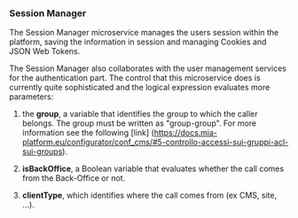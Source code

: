 ### Session Manager ###

The Session Manager microservice manages the users session within the platform, saving the information in session and managing Cookies and JSON Web Tokens.

The Session Manager also collaborates with the user management services for the authentication part. The control that this microservice does is currently quite sophisticated and the logical expression evaluates more parameters:

1. the **group**, a variable that identifies the group to which the caller belongs. The group must be written as "group-group". For more information see the following [link] (https://docs.mia-platform.eu/configurator/conf_cms/#5-controllo-accessi-sui-gruppi-acl-sui-groups).

2. **isBackOffice**, a Boolean variable that evaluates whether the call comes from the Back-Office or not.

3. **clientType**, which identifies where the call comes from (ex CMS, site, ...).

